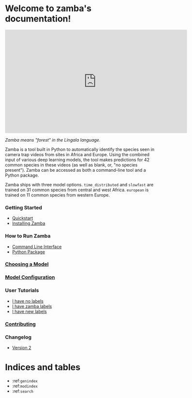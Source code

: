 Welcome to zamba's documentation!
=================================


<div class="embed-responsive embed-responsive-16by9" width=500>
    <iframe width=600 height=340 class="embed-responsive-item" src="https://s3.amazonaws.com/drivendata-public-assets/monkey-vid.mp4" frameborder="0" allowfullscreen=""></iframe>
</div>

*Zamba means "forest" in the Lingala language.*


Zamba is a tool built in Python to automatically identify the species seen
in camera trap videos from sites in Africa and Europe. Using the combined
input of various deep learning models, the tool makes predictions for 42
common species in these videos (as well as blank, or, "no species present").
Zamba can be accessed as both a command-line tool and a Python package.

Zamba ships with three model options. `time_distributed` and `slowfast` are 
trained on 31 common species from central and west Africa. `european` is trained 
on 11 common species from western Europe.

### Getting Started
- [Quickstart](quickstart.md)
- [Installing Zamba](install.md)

### How to Run Zamba
- [Command Line Interface](cli.md)
- [Python Package](py-package.md)

### [Choosing a Model](models.md)

### [Model Configuration](configurations.md)

### User Tutorials
- [I have no labels]("no_labels.md")
- [I have zamba labels]("subset_labels.md")
- [I have new labels]("new_labels.md")

### [Contributing](contribute.md)

### Changelog
- [Version 2](v2_updates.md)

Indices and tables
==================
<!-- TODO: what is this supposed to do? fix><!-->

* :ref:`genindex`
* :ref:`modindex`
* :ref:`search`